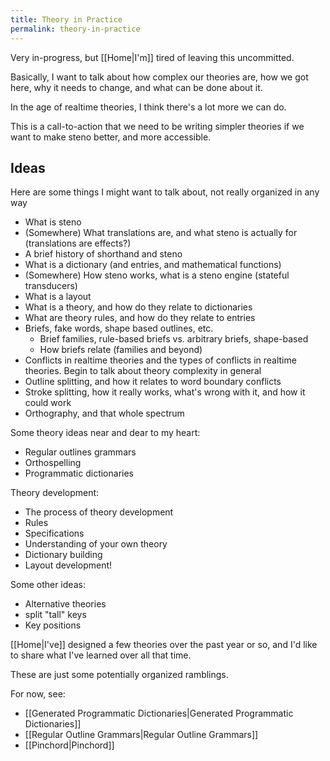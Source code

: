 ```yaml
---
title: Theory in Practice
permalink: theory-in-practice
---
```


Very in-progress, but [[Home|I'm]] tired of leaving this uncommitted.

Basically, I want to talk about how complex our theories are, how we got here, why it needs to change, and what can be done about it.

In the age of realtime theories, I think there's a lot more we can do.

This is a call-to-action that we need to be writing simpler theories if we want to make steno better, and more accessible.

## Ideas

Here are some things I might want to talk about, not really organized in any way

- What is steno
- (Somewhere) What translations are, and what steno is actually for (translations are effects?)
- A brief history of shorthand and steno
- What is a dictionary (and entries, and mathematical functions)
- (Somewhere) How steno works, what is a steno engine (stateful transducers)
- What is a layout
- What is a theory, and how do they relate to dictionaries
- What are theory rules, and how do they relate to entries
- Briefs, fake words, shape based outlines, etc.
  - Brief families, rule-based briefs vs. arbitrary briefs, shape-based
  - How briefs relate (families and beyond)
- Conflicts in realtime theories and the types of conflicts in realtime theories. Begin to talk about theory complexity in general
- Outline splitting, and how it relates to word boundary conflicts
- Stroke splitting, how it really works, what's wrong with it, and how it could work
- Orthography, and that whole spectrum

Some theory ideas near and dear to my heart:
- Regular outlines grammars
- Orthospelling
- Programmatic dictionaries

Theory development:
- The process of theory development
- Rules
- Specifications
- Understanding of your own theory
- Dictionary building
- Layout development!

Some other ideas:
- Alternative theories
- split "tall" keys
- Key positions


[[Home|I've]] designed a few theories over the past year or so, and I'd like to share what I've learned over all that time.

These are just some potentially organized ramblings.


For now, see:
- [[Generated Programmatic Dictionaries|Generated Programmatic Dictionaries]]
- [[Regular Outline Grammars|Regular Outline Grammars]]
- [[Pinchord|Pinchord]]
